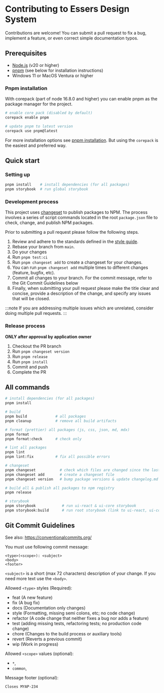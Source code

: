 # Contributing to Essers Design System

Contributions are welcome! You can submit a pull request to fix a bug, implement a feature, or even correct simple documentation typos.

## Prerequisites

- [Node.js](https://nodejs.org/en/) (v20 or higher)
- [pnpm](https://pnpm.io/) (see below for installation instructions)
- Windows 11 or MacOS Ventura or higher

### Pnpm installation

With corepack (part of node 16.8.0 and higher) you can enable pnpm as the package manager for the project.

```bash
# enable core pack (disabled by default)
corepack enable pnpm

# update pnpm to latest version
corepack use pnpm@latest
```

For more installation options see [pnpm installation](https://pnpm.io/installation). But using the `corepack` is the easiest and preferred way.

## Quick start

### Setting up

```bash
pnpm install    # install dependencies (for all packages)
pnpm storybook  # run global storybook
```

### Development process

This project uses [changeset](https://github.com/changesets/changesets) to publish packages to NPM. The process involves a series of script commands located in the root `package.json` file to check, change, and publish NPM packages.

Prior to submitting a pull request please follow the following steps.

1. Review and adhere to the standards defined in the [style guide](./STYLE_GUIDE.md).
2. Rebase your branch from `main`.
3. Do your changes
4. Run `pnpm test:ci`
5. Run `pnpm changeset add` to create a changeset for your changes.
6. You can run `pnpm changeset add` multiple times to different changes (feature, bugfix, etc).
7. Commit all changes to your branch. For the commit message, refer to the Git Commit Guidelines below
8. Finally, when submitting your pull request please make the title clear and concise, provide a description of the change, and specify any issues that will be closed.

:::note
If you are addressing multiple issues which are unrelated, consider doing multiple pull requests.
:::

### Release process

**ONLY after approval by application owner**

1. Checkout the PR branch
2. Run `pnpm changeset version`
3. Run `pnpm release`
2. Run `pnpm install`
4. Commit and push
5. Complete the PR

## All commands

```bash
# install dependencies (for all packages)
pnpm install

# build
pnpm build             # all packages
pnpm cleanup           # remove all build artifacts

# format (prettier) all packages (js, css, json, md, mdx)
pnpm format
pnpm format:check      # check only

# lint all packages
pnpm lint
pnpm lint:fix          # fix all possible errors

# changeset
pnpm changeset           # check which files are changed since the last version tags
pnpm changeset add       # create a changeset file
pnpm changeset version   # bump package versions & update changelog.md

# build all & publish all packages to npm registry
pnpm release

# storybook
pnpm storybook            # run ui-react & ui-core storybook
pnpm storybook:build      # run root storybook (link to ui-react, ui-core, etc)
```

## Git Commit Guidelines

See also: <https://conventionalcommits.org/>

You must use following commit message:

```
<type>(<scope>): <subject>
<body>
<footer>
```

`<subject>` is a short (max 72 characters) description of your change. If you need more text use the `<body>`.

Allowed `<type>` styles (Required):

- feat (A new feature)
- fix (A bug fix)
- docs (Documentation only changes)
- style (Formatting, missing semi colons, etc; no code change)
- refactor (A code change that neither fixes a bug nor adds a feature)
- test (adding missing tests, refactoring tests; no production code change)
- chore (Changes to the build process or auxiliary tools)
- revert (Reverts a previous commit)
- wip (Work in progress)

Allowed `<scope>` values (optional):

- `*`,
- `common`,

Message footer (optional):

```
Closes MYAP-234
```


